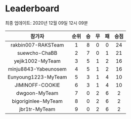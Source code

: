 # Leaderboard
최종 업데이트: 2020년 12월 09일 12시 09분




| 참가자 | 순위 | 승 | 무 | 패 | 승점 |
|:---:|:---:|:---:|:---:|:---:|:---:|
| rakbin007-RAKSTeam | 1 | 8 | 0 | 0 | 24 |
| suewcho-ChaBB | 2 | 7 | 0 | 1 | 21 |
| yejik1002-MyTeam | 3 | 5 | 1 | 2 | 16 |
| minju8843-Yabeunosem | 4 | 5 | 1 | 2 | 16 |
| Eunyoung1223-MyTeam | 5 | 3 | 1 | 4 | 10 |
| JIMINOFF-COOKIE | 6 | 3 | 1 | 4 | 10 |
| dwgoon-MyTeam | 7 | 0 | 2 | 6 | 2 |
| bigoriginlee-MyTeam | 8 | 0 | 2 | 6 | 2 |
| jbr1tr-MyTeam | 9 | 0 | 2 | 6 | 2 |